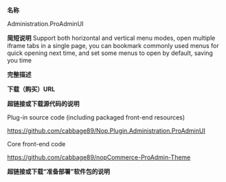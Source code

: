 **名称**

Administration.ProAdminUI

**简短说明**
Support both horizontal and vertical menu modes, open multiple iframe tabs in a single page, you can bookmark commonly used menus for quick opening next time, and set some menus to open by default, saving you time

**完整描述**


**下载（购买）URL**



**超链接或下载源代码的说明**

Plug-in source code (including packaged front-end resources)

https://github.com/cabbage89/Nop.Plugin.Administration.ProAdminUI


Core front-end code

https://github.com/cabbage89/nopCommerce-ProAdmin-Theme

**超链接或下载“准备部署”软件包的说明**